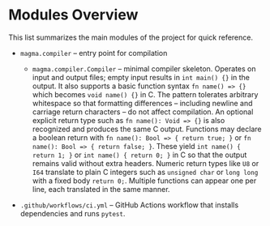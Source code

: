 # Modules Overview

This list summarizes the main modules of the project for quick reference.

- `magma.compiler` – entry point for compilation
  - `magma.compiler.Compiler` – minimal compiler skeleton. Operates on input and
    output files; empty input results in `int main() {}` in the output. It also
    supports a basic function syntax `fn name() => {}` which becomes
    `void name() {}` in C. The pattern tolerates arbitrary whitespace so that
    formatting differences – including newline and carriage return characters – do
    not affect compilation. An optional explicit
    return type such as `fn name(): Void => {}` is also recognized and produces
    the same C output. Functions may declare a boolean return with
    `fn name(): Bool => { return true; }` or `fn name(): Bool => { return false; }`.
    These yield `int name() { return 1; }` or `int name() { return 0; }` in C so
    that the output remains valid without extra headers. Numeric return types
    like `U8` or `I64` translate to plain C integers such as `unsigned char` or
    `long long` with a fixed body `return 0;`. Multiple functions can appear one
    per line, each translated in the same manner.

- `.github/workflows/ci.yml` – GitHub Actions workflow that installs dependencies and runs `pytest`.
